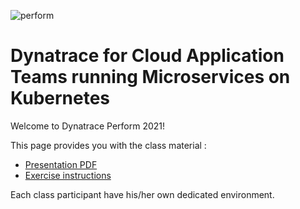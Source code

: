 ![perform](https://dt-cdn.net/images/performlogonav-260-8d9107d113.png)

# Dynatrace for Cloud Application Teams running Microservices on Kubernetes

Welcome to Dynatrace Perform 2021! 

This page provides you with the class material : 

- [Presentation PDF](https://github.com/steve-caron-dynatrace/hot2021-k8s-app-teams/raw/master/HOT%202021%20-%20Dynatrace%20for%20Cloud%20Application%20Teams%20running%20microservices%20on%20k8s.pdf)
- [Exercise instructions](https://github.com/steve-caron-dynatrace/hot2021-k8s-app-teams/tree/master/Exercise_Instructions)

Each class participant have his/her own dedicated environment. 

